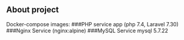 ## About project
Docker-compose images: 
###PHP service app
(php 7.4, Laravel 7.30)
###Nginx Service 
(nginx:alpine)
###MySQL Service
mysql 5.7.22
